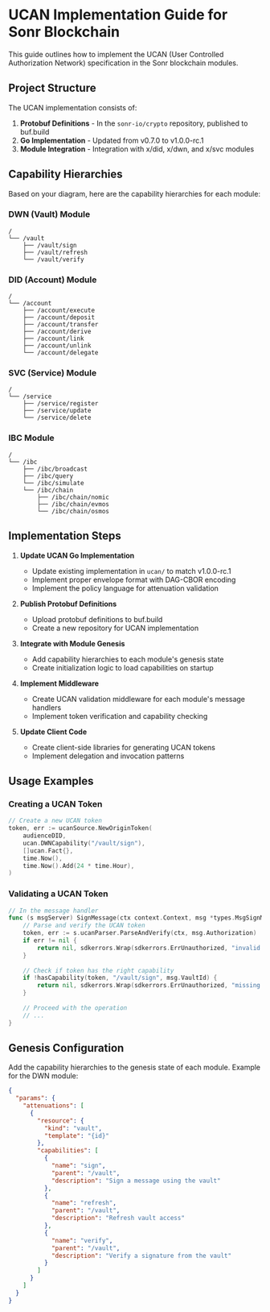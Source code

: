 # UCAN Implementation Guide for Sonr Blockchain

This guide outlines how to implement the UCAN (User Controlled Authorization Network) specification in the Sonr blockchain modules.

## Project Structure

The UCAN implementation consists of:

1. **Protobuf Definitions** - In the `sonr-io/crypto` repository, published to buf.build
2. **Go Implementation** - Updated from v0.7.0 to v1.0.0-rc.1 
3. **Module Integration** - Integration with x/did, x/dwn, and x/svc modules

## Capability Hierarchies

Based on your diagram, here are the capability hierarchies for each module:

### DWN (Vault) Module

```
/
└── /vault
    ├── /vault/sign
    ├── /vault/refresh
    └── /vault/verify
```

### DID (Account) Module

```
/
└── /account
    ├── /account/execute
    ├── /account/deposit
    ├── /account/transfer
    ├── /account/derive
    ├── /account/link
    ├── /account/unlink
    └── /account/delegate
```

### SVC (Service) Module

```
/
└── /service
    ├── /service/register
    ├── /service/update
    └── /service/delete
```

### IBC Module

```
/
└── /ibc
    ├── /ibc/broadcast
    ├── /ibc/query
    └── /ibc/simulate
    └── /ibc/chain
        ├── /ibc/chain/nomic
        ├── /ibc/chain/evmos
        └── /ibc/chain/osmos
```

## Implementation Steps

1. **Update UCAN Go Implementation**
   - Update existing implementation in `ucan/` to match v1.0.0-rc.1
   - Implement proper envelope format with DAG-CBOR encoding
   - Implement the policy language for attenuation validation

2. **Publish Protobuf Definitions**
   - Upload protobuf definitions to buf.build
   - Create a new repository for UCAN implementation

3. **Integrate with Module Genesis**
   - Add capability hierarchies to each module's genesis state
   - Create initialization logic to load capabilities on startup

4. **Implement Middleware**
   - Create UCAN validation middleware for each module's message handlers
   - Implement token verification and capability checking

5. **Update Client Code**
   - Create client-side libraries for generating UCAN tokens
   - Implement delegation and invocation patterns

## Usage Examples

### Creating a UCAN Token

```go
// Create a new UCAN token
token, err := ucanSource.NewOriginToken(
    audienceDID,
    ucan.DWNCapability("/vault/sign"),
    []ucan.Fact{},
    time.Now(),
    time.Now().Add(24 * time.Hour),
)
```

### Validating a UCAN Token

```go
// In the message handler
func (s msgServer) SignMessage(ctx context.Context, msg *types.MsgSignMessage) (*types.MsgSignMessageResponse, error) {
    // Parse and verify the UCAN token
    token, err := s.ucanParser.ParseAndVerify(ctx, msg.Authorization)
    if err != nil {
        return nil, sdkerrors.Wrap(sdkerrors.ErrUnauthorized, "invalid token")
    }
    
    // Check if token has the right capability
    if !hasCapability(token, "/vault/sign", msg.VaultId) {
        return nil, sdkerrors.Wrap(sdkerrors.ErrUnauthorized, "missing capability")
    }
    
    // Proceed with the operation
    // ...
}
```

## Genesis Configuration

Add the capability hierarchies to the genesis state of each module. Example for the DWN module:

```json
{
  "params": {
    "attenuations": [
      {
        "resource": {
          "kind": "vault",
          "template": "{id}"
        },
        "capabilities": [
          {
            "name": "sign",
            "parent": "/vault",
            "description": "Sign a message using the vault"
          },
          {
            "name": "refresh",
            "parent": "/vault",
            "description": "Refresh vault access"
          },
          {
            "name": "verify",
            "parent": "/vault",
            "description": "Verify a signature from the vault"
          }
        ]
      }
    ]
  }
}
```

